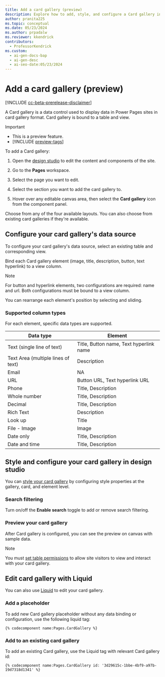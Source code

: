```yaml
---
title: Add a card gallery (preview)
description: Explore how to add, style, and configure a Card gallery in Power Pages sites using design studio and Liquid code.
author: pranita225
ms.topic: conceptual
ms.date: 05/23/2024
ms.author: prpadalw
ms.reviewer: kkendrick
contributors:
  - ProfessorKendrick
ms.custom:
  - ai-gen-docs-bap
  - ai-gen-desc
  - ai-seo-date:05/23/2024
---
```

# Add a card gallery (preview)

[!INCLUDE [cc-beta-prerelease-disclaimer](../includes/cc-beta-prerelease-disclaimer.md)]

A Card gallery is a data control used to display data in Power Pages sites in card gallery format. Card gallery is bound to a table and view. 

> [!IMPORTANT]
>
> - This is a preview feature.
> - [!INCLUDE [preview-tags](../includes/cc-preview-features-definition.md)]

To add a Card gallery:

1. Open the [design studio](use-design-studio.md) to edit the content and components of the site.

1. Go to the **Pages** workspace.

1. Select the page you want to edit.

1. Select the section you want to add the card gallery to.

1. Hover over any editable canvas area, then select the **Card gallery** icon from the component panel.

Choose from any of the four available layouts. You can also choose from existing card galleries if they're available.

## Configure your card gallery's data source

To configure your card gallery's data source, select an existing table and corresponding view.

Bind each Card gallery element (image, title, description, button, text hyperlink) to a view column.

> [!NOTE]
> 
>For button and hyperlink elements, two configurations are required: name and url. Both configurations must be bound to a view column.

You can rearrange each element's position by selecting and sliding.

### Supported column types

For each element, specific data types are supported.

| **Data type**                     | **Element**                             |
|-----------------------------------|-----------------------------------------|
| Text (single line of text)        | Title, Button name, Text hyperlink name |
| Text Area (multiple lines of text) | Description                             |
| Email                             | NA                                      |
| URL                               | Button URL, Text hyperlink URL          |
| Phone                             | Title, Description                      |
| Whole number                      | Title, Description                      |
| Decimal                           | Title, Description                      |
| Rich Text                         | Description                             |
| Look up                           | Title                                   |
| File - Image                      | Image                                   |
| Date only                         | Title, Description                      |
| Date and time                     | Title, Description                      |

## Style and configure your card gallery in design studio

You can [style your card gallery](customize-pages.md#edit-components) by configuring style properties at the gallery, card, and element level.

### Search filtering

Turn on/off the **Enable search** toggle to add or remove search filtering.

### Preview your card gallery

After Card gallery is configured, you can see the preview on canvas with sample data. 

>[!NOTE]
> You must [set table permissions](../security/table-permissions.md) to allow site visitors to view and interact with your card gallery.

## Edit card gallery with Liquid

You can also use [Liquid](../configure/liquid/liquid-overview.md) to edit your card gallery.

### Add a placeholder

To add new Card gallery placeholder without any data binding or configuration, use the following liquid tag:

```Liquid
{% codecomponent name:Pages.CardGallery %}
```

### Add to an existing card gallery

To add an existing Card gallery, use the Liquid tag with relevant Card gallery id:

```Liquid
{% codecomponent name:Pages.CardGallery id: '3d29615c-1bbe-4bf9-a97b-19d7318d1341' %}
```


